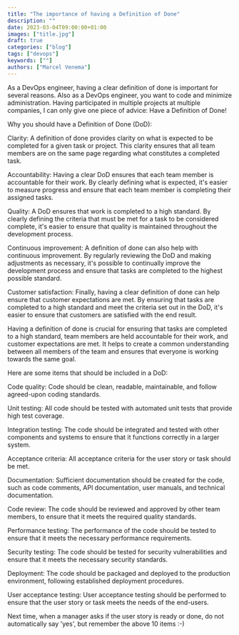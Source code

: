 ```yaml
---
title: "The importance of having a Definition of Done"
description: ""
date: 2023-03-04T09:00:00+01:00
images: ["title.jpg"]
draft: true
categories: ["blog"]
tags: ["devops"]
keywords: [""]
authors: ["Marcel Venema"]
---
```

As a DevOps engineer, having a clear definition of done is important for several reasons.  Also as a DevOps engineer, you want to code and minimize administration. Having participated in multiple projects at multiple companies, I can only give one piece of advice: Have a Definition of Done!

Why you should have a Definition of Done (DoD):


Clarity: A definition of done provides clarity on what is expected to be completed for a given task or project. This clarity ensures that all team members are on the same page regarding what constitutes a completed task.


Accountability: Having a clear DoD ensures that each team member is accountable for their work. By clearly defining what is expected, it's easier to measure progress and ensure that each team member is completing their assigned tasks.


Quality: A DoD ensures that work is completed to a high standard. By clearly defining the criteria that must be met for a task to be considered complete, it's easier to ensure that quality is maintained throughout the development process.


Continuous improvement: A definition of done can also help with continuous improvement. By regularly reviewing the DoD and making adjustments as necessary, it's possible to continually improve the development process and ensure that tasks are completed to the highest possible standard.


Customer satisfaction: Finally, having a clear definition of done can help ensure that customer expectations are met. By ensuring that tasks are completed to a high standard and meet the criteria set out in the DoD, it's easier to ensure that customers are satisfied with the end result.


Having a definition of done is crucial for ensuring that tasks are completed to a high standard, team members are held accountable for their work, and customer expectations are met. It helps to create a common understanding between all members of the team and ensures that everyone is working towards the same goal.


Here are some items that should be included in a DoD:

Code quality: Code should be clean, readable, maintainable, and follow agreed-upon coding standards.

Unit testing: All code should be tested with automated unit tests that provide high test coverage.

Integration testing: The code should be integrated and tested with other components and systems to ensure that it functions correctly in a larger system.

Acceptance criteria: All acceptance criteria for the user story or task should be met.

Documentation: Sufficient documentation should be created for the code, such as code comments, API documentation, user manuals, and technical documentation.

Code review: The code should be reviewed and approved by other team members, to ensure that it meets the required quality standards.

Performance testing: The performance of the code should be tested to ensure that it meets the necessary performance requirements.

Security testing: The code should be tested for security vulnerabilities and ensure that it meets the necessary security standards.

Deployment: The code should be packaged and deployed to the production environment, following established deployment procedures.

User acceptance testing: User acceptance testing should be performed to ensure that the user story or task meets the needs of the end-users.


Next time, when a manager asks if the user story is ready or done, do not automatically say 'yes', but remember the above 10 items :-)


